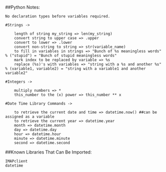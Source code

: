 ##Python Notes:
	
	No declaration types before variables required.

	#Strings ->
		
		length of string my_string => len(my_string)
		convert string to upper case => .upper
		convert to lower => .lower
		convert non-string to string => str(variable_name)
		to fill in variables in strings => "Bunch of %s meaningless words" % ("stupid") = "Bunch of stupid meaningless words"
		mark index to be replaced by variable => %s
		replace (%s)'s with variables => "string with a %s and another %s" % (variable1, variable2) = "string with a variable1 and another variable2"

	#Integers ->
	
		multiply numbers => *
		this_number to the (x) power => this_number ** x

	#Date Time Library Commands ->

		to retrieve the current date and time => datetime.now() ##can be assigned as a variable
		to retrieve the current year => datetime.year
		month => datetime.month
		day => datetime.day
		hour => datetime.hour
		minute => datetime.minute
		second => datetime.second

##Known Libraries That Can Be Imported:
	
	IMAPclient
	datetime